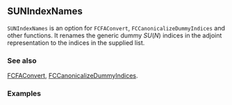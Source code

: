 ## SUNIndexNames

`SUNIndexNames` is an option for `FCFAConvert`, `FCCanonicalizeDummyIndices` and other functions. It renames the generic dummy $SU(N)$ indices in the adjoint representation to the indices in the supplied list.

### See also

[FCFAConvert](FCFAConvert), [FCCanonicalizeDummyIndices](FCCanonicalizeDummyIndices).

### Examples